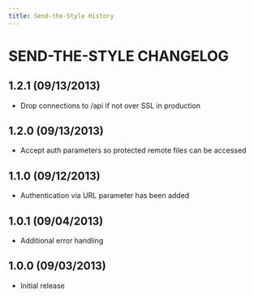 ```yaml
---
title: Send-the-Style History
---
```

SEND-THE-STYLE CHANGELOG
========================

1.2.1 (09/13/2013)
-------------------

* Drop connections to /api if not over SSL in production

1.2.0 (09/13/2013)
-------------------

* Accept auth parameters so protected remote files can
  be accessed

1.1.0 (09/12/2013)
-------------------

* Authentication via URL parameter has been added

1.0.1 (09/04/2013)
-------------------

* Additional error handling

1.0.0 (09/03/2013)
-------------------

* Initial release
